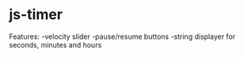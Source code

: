 # js-timer
Features:
  -velocity slider
  -pause/resume buttons
  -string displayer for seconds, minutes and hours
